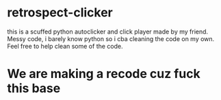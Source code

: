 # retrospect-clicker
this is a scuffed python autoclicker and click player made by my friend. Messy code, i barely know python so i cba cleaning the code on my own. Feel free to help clean some of the code.
# We are making a recode cuz fuck this base
